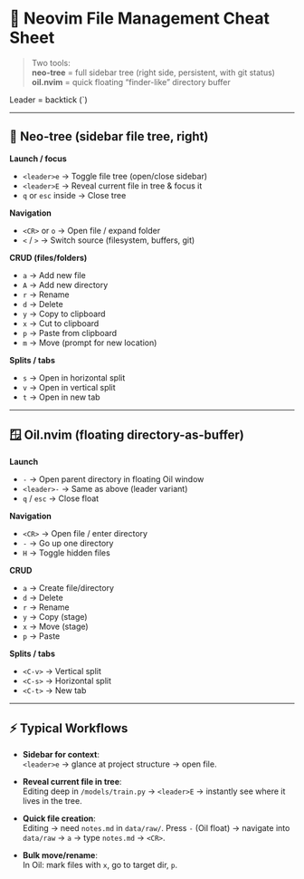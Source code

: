 # 📂 Neovim File Management Cheat Sheet

> Two tools:  
> **neo-tree** = full sidebar tree (right side, persistent, with git status)  
> **oil.nvim** = quick floating “finder-like” directory buffer  

Leader = backtick (`)  

---

## 🔲 Neo-tree (sidebar file tree, right)

**Launch / focus**
- `<leader>e` → Toggle file tree (open/close sidebar)
- `<leader>E` → Reveal current file in tree & focus it
- `q` or `esc` inside → Close tree

**Navigation**
- `<CR>` or `o` → Open file / expand folder  
- `<` / `>` → Switch source (filesystem, buffers, git)

**CRUD (files/folders)**
- `a` → Add new file  
- `A` → Add new directory  
- `r` → Rename  
- `d` → Delete  
- `y` → Copy to clipboard  
- `x` → Cut to clipboard  
- `p` → Paste from clipboard  
- `m` → Move (prompt for new location)

**Splits / tabs**
- `s` → Open in horizontal split  
- `v` → Open in vertical split  
- `t` → Open in new tab  

---

## 🪟 Oil.nvim (floating directory-as-buffer)

**Launch**
- `-` → Open parent directory in floating Oil window  
- `<leader>-` → Same as above (leader variant)  
- `q` / `esc` → Close float

**Navigation**
- `<CR>` → Open file / enter directory  
- `-` → Go up one directory  
- `H` → Toggle hidden files  

**CRUD**
- `a` → Create file/directory  
- `d` → Delete  
- `r` → Rename  
- `y` → Copy (stage)  
- `x` → Move (stage)  
- `p` → Paste  

**Splits / tabs**
- `<C-v>` → Vertical split  
- `<C-s>` → Horizontal split  
- `<C-t>` → New tab  

---

## ⚡️ Typical Workflows

- **Sidebar for context**:  
  `<leader>e` → glance at project structure → open file.  

- **Reveal current file in tree**:  
  Editing deep in `/models/train.py` → `<leader>E` → instantly see where it lives in the tree.  

- **Quick file creation**:  
  Editing → need `notes.md` in `data/raw/`. Press `-` (Oil float) → navigate into `data/raw` → `a` → type `notes.md` → `<CR>`.  

- **Bulk move/rename**:  
  In Oil: mark files with `x`, go to target dir, `p`.
